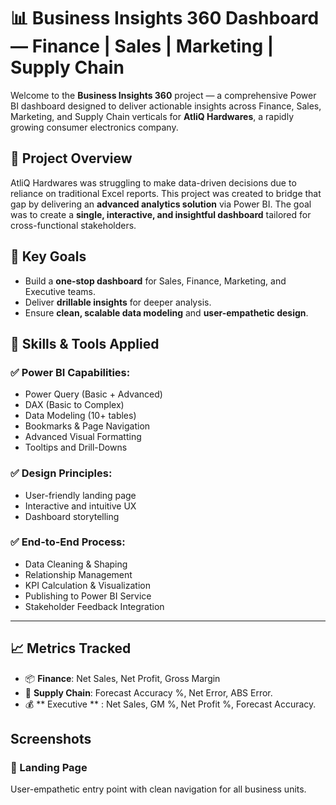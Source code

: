 # 📊 Business Insights 360 Dashboard — Finance | Sales | Marketing | Supply Chain

Welcome to the **Business Insights 360** project — a comprehensive Power BI dashboard designed to deliver actionable insights across Finance, Sales, Marketing, and Supply Chain verticals for **AtliQ Hardwares**, a rapidly growing consumer electronics company.

## 🚀 Project Overview

AtliQ Hardwares was struggling to make data-driven decisions due to reliance on traditional Excel reports. This project was created to bridge that gap by delivering an **advanced analytics solution** via Power BI. The goal was to create a **single, interactive, and insightful dashboard** tailored for cross-functional stakeholders.

## 🎯 Key Goals

- Build a **one-stop dashboard** for Sales, Finance, Marketing, and Executive teams.
- Deliver **drillable insights** for deeper analysis.
- Ensure **clean, scalable data modeling** and **user-empathetic design**.

## 🧠 Skills & Tools Applied

### ✅ Power BI Capabilities:
- Power Query (Basic + Advanced)
- DAX (Basic to Complex)
- Data Modeling (10+ tables)
- Bookmarks & Page Navigation
- Advanced Visual Formatting
- Tooltips and Drill-Downs

### ✅ Design Principles:
- User-friendly landing page
- Interactive and intuitive UX
- Dashboard storytelling

### ✅ End-to-End Process:
- Data Cleaning & Shaping
- Relationship Management
- KPI Calculation & Visualization
- Publishing to Power BI Service
- Stakeholder Feedback Integration

---

## 📈 Metrics Tracked

- 📦 **Finance**: Net Sales, Net Profit, Gross Margin
- 🚚 **Supply Chain**: Forecast Accuracy %, Net Error, ABS Error.
- 💰 ** Executive ** : Net Sales, GM %, Net Profit %, Forecast Accuracy. 

## Screenshots ##

### 🔹 Landing Page
User-empathetic entry point with clean navigation for all business units.
